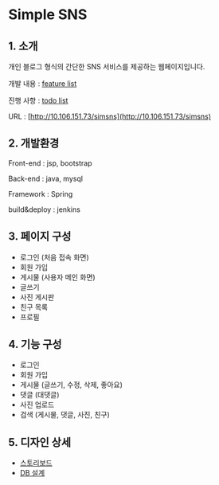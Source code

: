 # Simple SNS
## 1. 소개
개인 블로그 형식의 간단한 SNS 서비스를 제공하는 웹페이지입니다.

개발 내용 : [feature list](https://oss.navercorp.com/2018-nbp-internship-team1/junhee/wiki/Feature-List)

진행 사항 : [todo list](https://oss.navercorp.com/2018-nbp-internship-team1/junhee/projects/1)

URL : [http://10.106.151.73/simsns](http://10.106.151.73/simsns)
## 2. 개발환경
Front-end : jsp, bootstrap

Back-end : java, mysql

Framework : Spring

build&deploy : jenkins
## 3. 페이지 구성
 - 로그인 (처음 접속 화면)
 - 회원 가입
 - 게시물 (사용자 메인 화면)
 - 글쓰기
 - 사진 게시판
 - 친구 목록
 - 프로필
## 4. 기능 구성
 - 로그인
 - 회원 가입
 - 게시물 (글쓰기, 수정, 삭제, 좋아요)
 - 댓글 (대댓글)
 - 사진 업로드
 - 검색 (게시물, 댓글, 사진, 친구)
## 5. 디자인 상세
 - [스토리보드](https://ovenapp.io/view/vwWG0kw5u2funtTvXucq2K5VA5gdFfcR/LCfdj)
 - [DB 설계](https://oss.navercorp.com/2018-nbp-internship-team1/junhee/blob/master/db.PNG)
